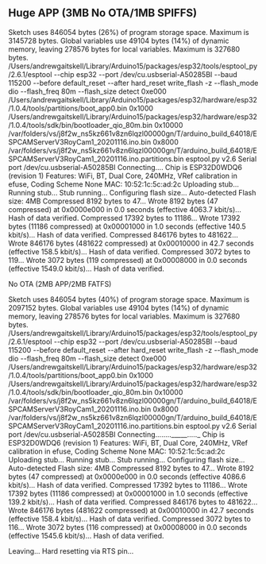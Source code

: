 ## Huge APP (3MB No OTA/1MB SPIFFS)

Sketch uses 846054 bytes (26%) of program storage space. Maximum is 3145728 bytes.
Global variables use 49104 bytes (14%) of dynamic memory, leaving 278576 bytes for local variables. Maximum is 327680 bytes.
/Users/andrewgaitskell/Library/Arduino15/packages/esp32/tools/esptool_py/2.6.1/esptool --chip esp32 --port /dev/cu.usbserial-A50285BI --baud 115200 --before default_reset --after hard_reset write_flash -z --flash_mode dio --flash_freq 80m --flash_size detect 0xe000 /Users/andrewgaitskell/Library/Arduino15/packages/esp32/hardware/esp32/1.0.4/tools/partitions/boot_app0.bin 0x1000 /Users/andrewgaitskell/Library/Arduino15/packages/esp32/hardware/esp32/1.0.4/tools/sdk/bin/bootloader_qio_80m.bin 0x10000 /var/folders/vs/j8f2w_ns5kz661v8zn6lqzl00000gn/T/arduino_build_64018/ESPCAMServerV3RoyCam1_20201116.ino.bin 0x8000 /var/folders/vs/j8f2w_ns5kz661v8zn6lqzl00000gn/T/arduino_build_64018/ESPCAMServerV3RoyCam1_20201116.ino.partitions.bin 
esptool.py v2.6
Serial port /dev/cu.usbserial-A50285BI
Connecting....
Chip is ESP32D0WDQ6 (revision 1)
Features: WiFi, BT, Dual Core, 240MHz, VRef calibration in efuse, Coding Scheme None
MAC: 10:52:1c:5c:ad:2c
Uploading stub...
Running stub...
Stub running...
Configuring flash size...
Auto-detected Flash size: 4MB
Compressed 8192 bytes to 47...
Wrote 8192 bytes (47 compressed) at 0x0000e000 in 0.0 seconds (effective 4063.7 kbit/s)...
Hash of data verified.
Compressed 17392 bytes to 11186...
Wrote 17392 bytes (11186 compressed) at 0x00001000 in 1.0 seconds (effective 140.5 kbit/s)...
Hash of data verified.
Compressed 846176 bytes to 481622...
Wrote 846176 bytes (481622 compressed) at 0x00010000 in 42.7 seconds (effective 158.5 kbit/s)...
Hash of data verified.
Compressed 3072 bytes to 119...
Wrote 3072 bytes (119 compressed) at 0x00008000 in 0.0 seconds (effective 1549.0 kbit/s)...
Hash of data verified.

No OTA (2MB APP/2MB FATFS)

Sketch uses 846054 bytes (40%) of program storage space. Maximum is 2097152 bytes.
Global variables use 49104 bytes (14%) of dynamic memory, leaving 278576 bytes for local variables. Maximum is 327680 bytes.
/Users/andrewgaitskell/Library/Arduino15/packages/esp32/tools/esptool_py/2.6.1/esptool --chip esp32 --port /dev/cu.usbserial-A50285BI --baud 115200 --before default_reset --after hard_reset write_flash -z --flash_mode dio --flash_freq 80m --flash_size detect 0xe000 /Users/andrewgaitskell/Library/Arduino15/packages/esp32/hardware/esp32/1.0.4/tools/partitions/boot_app0.bin 0x1000 /Users/andrewgaitskell/Library/Arduino15/packages/esp32/hardware/esp32/1.0.4/tools/sdk/bin/bootloader_qio_80m.bin 0x10000 /var/folders/vs/j8f2w_ns5kz661v8zn6lqzl00000gn/T/arduino_build_64018/ESPCAMServerV3RoyCam1_20201116.ino.bin 0x8000 /var/folders/vs/j8f2w_ns5kz661v8zn6lqzl00000gn/T/arduino_build_64018/ESPCAMServerV3RoyCam1_20201116.ino.partitions.bin 
esptool.py v2.6
Serial port /dev/cu.usbserial-A50285BI
Connecting........_____....._
Chip is ESP32D0WDQ6 (revision 1)
Features: WiFi, BT, Dual Core, 240MHz, VRef calibration in efuse, Coding Scheme None
MAC: 10:52:1c:5c:ad:2c
Uploading stub...
Running stub...
Stub running...
Configuring flash size...
Auto-detected Flash size: 4MB
Compressed 8192 bytes to 47...
Wrote 8192 bytes (47 compressed) at 0x0000e000 in 0.0 seconds (effective 4086.6 kbit/s)...
Hash of data verified.
Compressed 17392 bytes to 11186...
Wrote 17392 bytes (11186 compressed) at 0x00001000 in 1.0 seconds (effective 139.2 kbit/s)...
Hash of data verified.
Compressed 846176 bytes to 481622...
Wrote 846176 bytes (481622 compressed) at 0x00010000 in 42.7 seconds (effective 158.4 kbit/s)...
Hash of data verified.
Compressed 3072 bytes to 116...
Wrote 3072 bytes (116 compressed) at 0x00008000 in 0.0 seconds (effective 1545.6 kbit/s)...
Hash of data verified.

Leaving...
Hard resetting via RTS pin...

